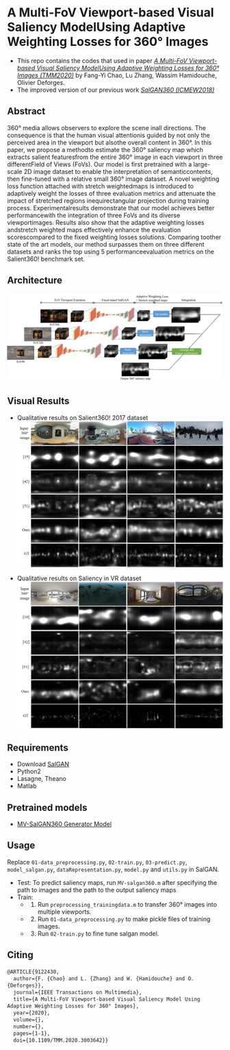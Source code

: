 # A Multi-FoV Viewport-based Visual Saliency ModelUsing Adaptive Weighting Losses for 360° Images
- This repo contains the codes that used in paper [*A Multi-FoV Viewport-based Visual Saliency ModelUsing Adaptive Weighting Losses for 360° Images (TMM2020)*](https://hal.archives-ouvertes.fr/hal-02881994) by Fang-Yi Chao, Lu Zhang, Wassim Hamidouche, Olivier Deforges.
- The improved version of our previous work [*SalGAN360 (ICMEW2018)*](https://github.com/FannyChao/SalGAN360)

## Abstract
360° media allows observers to explore the scene inall directions. The consequence is that the human visual attentionis guided by not only the perceived area in the viewport but alsothe overall content in 360°. In this paper, we propose a methodto estimate the 360° saliency map which extracts salient featuresfrom the entire 360° image in each viewport in three differentField of Views (FoVs). Our model is first pretrained with a large-scale 2D image dataset to enable the interpretation of semanticcontents, then fine-tuned with a relative small 360° image dataset. A novel weighting loss function attached with stretch weightedmaps is introduced to adaptively weight the losses of three evaluation metrics and attenuate the impact of stretched regions inequirectangular projection during training process. Experimentalresults demonstrate that our model achieves better performancewith the integration of three FoVs and its diverse viewportimages. Results also show that the adaptive weighting losses andstretch weighted maps effectively enhance the evaluation scorescompared to the fixed weighting losses solutions. Comparing  toother state of the art models, our method surpasses them on three different datasets and ranks the top using 5 performanceevaluation metrics on the Salient360! benchmark set.

## Architecture
![diagram](https://github.com/FannyChao/MV-SalGAN360/blob/master/figs/overall_diagram.jpg)


## Visual Results
- Qualitative results on Salient360! 2017 dataset
![qualitative results on Salient360! 2017 dataset](https://github.com/FannyChao/MV-SalGAN360/blob/master/figs/salient17_compare_gray.jpg)

- Qualitative results on Saliency in VR dataset
![qualitative results on Saliency in VR dataset](https://github.com/FannyChao/MV-SalGAN360/blob/master/figs/stanford_compare_gray.jpg)


## Requirements
- Download [SalGAN](https://github.com/imatge-upc/saliency-salgan-2017)
- Python2
- Lasagne, Theano
- Matlab

## Pretrained models
- [MV-SalGAN360 Generator Model](https://drive.google.com/drive/folders/19ib-aC5adN7lx74YQnTtPORltInq0kPA?usp=sharing)


## Usage
Replace ```01-data_preprocessing.py```, ```02-train.py```, ```03-predict.py```, ```model_salgan.py```, ```dataRepresentation.py```, ```model.py``` and ``` utils.py ``` in SalGAN. 
- Test: To predict saliency maps, run ```MV-salgan360.m``` after specifying the path to images and the path to the output saliency maps
- Train: 
   - 1. Run ```preprocessing_trainingdata.m``` to transfer 360° images into multiple viewports.
   - 2. Run ```01-data_preprocessing.py``` to make pickle files of training images.
   - 3. Run ```02-train.py``` to fine tune salgan model.

## Citing
```
@ARTICLE{9122430,
  author={F. {Chao} and L. {Zhang} and W. {Hamidouche} and O. {Deforges}},
  journal={IEEE Transactions on Multimedia}, 
  title={A Multi-FoV Viewport-based Visual Saliency Model Using Adaptive Weighting Losses for 360° Images}, 
  year={2020},
  volume={},
  number={},
  pages={1-1},
  doi={10.1109/TMM.2020.3003642}}

```
